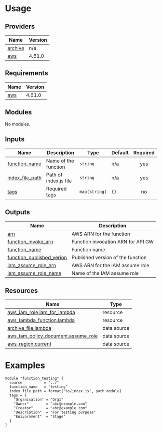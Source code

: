 <!-- BEGIN_TF_DOCS -->
# Usage



## Providers

| Name | Version |
|------|---------|
| <a name="provider_archive"></a> [archive](#provider\_archive) | n/a |
| <a name="provider_aws"></a> [aws](#provider\_aws) | 4.61.0 |

## Requirements

| Name | Version |
|------|---------|
| <a name="requirement_aws"></a> [aws](#requirement\_aws) | 4.61.0 |

## Modules

No modules.

## Inputs

| Name | Description | Type | Default | Required |
|------|-------------|------|---------|:--------:|
| <a name="input_function_name"></a> [function\_name](#input\_function\_name) | Name of the function | `string` | n/a | yes |
| <a name="input_index_file_path"></a> [index\_file\_path](#input\_index\_file\_path) | Path of index.js file | `string` | n/a | yes |
| <a name="input_tags"></a> [tags](#input\_tags) | Required tags | `map(string)` | `{}` | no |

## Outputs

| Name | Description |
|------|-------------|
| <a name="output_arn"></a> [arn](#output\_arn) | AWS ARN for the function |
| <a name="output_function_invoke_arn"></a> [function\_invoke\_arn](#output\_function\_invoke\_arn) | Function invocation ARN for API GW |
| <a name="output_function_name"></a> [function\_name](#output\_function\_name) | Function name |
| <a name="output_function_published_verion"></a> [function\_published\_verion](#output\_function\_published\_verion) | Published version of the function |
| <a name="output_iam_assume_role_arn"></a> [iam\_assume\_role\_arn](#output\_iam\_assume\_role\_arn) | AWS ARN for the IAM assume role |
| <a name="output_iam_assume_role_name"></a> [iam\_assume\_role\_name](#output\_iam\_assume\_role\_name) | Name of the IAM assume role |

## Resources

| Name | Type |
|------|------|
| [aws_iam_role.iam_for_lambda](https://registry.terraform.io/providers/hashicorp/aws/4.61.0/docs/resources/iam_role) | resource |
| [aws_lambda_function.lambda](https://registry.terraform.io/providers/hashicorp/aws/4.61.0/docs/resources/lambda_function) | resource |
| [archive_file.lambda](https://registry.terraform.io/providers/hashicorp/archive/latest/docs/data-sources/file) | data source |
| [aws_iam_policy_document.assume_role](https://registry.terraform.io/providers/hashicorp/aws/4.61.0/docs/data-sources/iam_policy_document) | data source |
| [aws_region.current](https://registry.terraform.io/providers/hashicorp/aws/4.61.0/docs/data-sources/region) | data source |

# Examples

```hcl
module "function_testing" {
  source          = "../"
  function_name   = "testing"
  index_file_path = format("%s/index.js", path.module)
  tags = {
    "Organisation" = "Org1"
    "Owner"        = "abc@example.com"
    "Creator"      = "abc@example.com"
    "Description"  = "For testing purpose"
    "Enivornment"  = "Stage"
  }
}
```


<!-- END_TF_DOCS -->